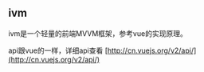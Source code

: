 ## ivm
ivm是一个轻量的前端MVVM框架，参考vue的实现原理。

api跟vue的一样，详细api查看 [http://cn.vuejs.org/v2/api/](http://cn.vuejs.org/v2/api/)

